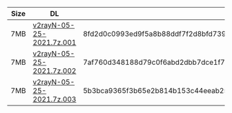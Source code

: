 |    Size   |     DL  | sha512sum |
|  ---  |  ---  |  ---  |
| 7MB | [v2rayN-05-25-2021.7z.001](https://cdn.jsdelivr.net/gh/googleians/v2rayN@main/v2rayN-05-25-2021.7z.001) | 8fd2d0c0993ed9f5a8b88ddf7f2d8bfd739ade7a38ff45560b80a2df955ae8143723e17cc75a8b5df5a4240f2730490d299be17ff8ad66d01b399201b5bd3d93 |
| 7MB | [v2rayN-05-25-2021.7z.002](https://cdn.jsdelivr.net/gh/googleians/v2rayN@main/v2rayN-05-25-2021.7z.002) | 7af760d348188d79c0f6abd2dbb7dce1f70435bc7af715446df8801b09ab299b147f1732a754488056abe27d7bbeab994cd396cdf0f9fca697a39284e9929642 |
| 7MB | [v2rayN-05-25-2021.7z.003](https://cdn.jsdelivr.net/gh/googleians/v2rayN@main/v2rayN-05-25-2021.7z.003) | 5b3bca9365f3b65e2b814b153c44eeab250abfc4b15e0031f7d1bcb8ff067664e14e937fbacb518ddc0a12e4ae6c986cd473f4a51a085d43ed2e14a6ac5c8575 |
